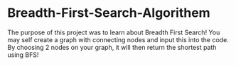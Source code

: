 # Breadth-First-Search-Algorithem
The purpose of this project was to learn about Breadth First Search! You may self create a graph with connecting nodes and input this into the code. By choosing 2 nodes on your graph, it will then return the shortest path using BFS!
